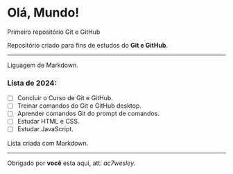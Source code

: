 # Olá, Mundo!

Primeiro repositório Git e GitHub

Repositório criado para fins de estudos do **Git e GitHub**.
***
Liguagem de Markdown.
### Lista de 2024:
- [ ] Concluir o Curso de Git e GitHub.
- [ ] Treinar comandos do Git e GitHub desktop.
- [ ] Aprender comandos Git do prompt de comandos.
- [ ] Estudar HTML e CSS.
- [ ] Estudar JavaScript.

Lista criada com Markdown.
***

Obrigado por **você** esta aqui, att: *ac7wesley*.
